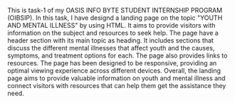 This is task-1 of my OASIS INFO BYTE STUDENT INTERNSHIP PROGRAM (OIBSIP). In this task, I have designd a landing page on the topic "YOUTH AND MENTAL ILLNESS" by using HTML.
 It aims to provide visitors with information on the subject and resources to seek help. The page have a header section with its main topic as heading. It includes sections that discuss the different mental illnesses that affect youth and the causes, symptoms, and treatment options for each. The page also provides links to resources. The page has been designed to be responsive, providing an optimal viewing experience across different devices. Overall, the landing page aims to provide valuable information on youth and mental illness and connect visitors with resources that can help them get the assistance they need.
